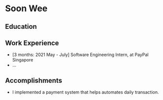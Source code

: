 # Soon Wee

## Education

## Work Experience

* [3 months: 2021 May - July] Software Engineering Intern, at PayPal Singapore
* ...

## Accomplishments

* I implemented a payment system that helps automates daily transaction. 